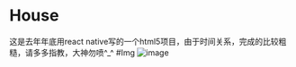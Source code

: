 # House
这是去年年底用react native写的一个html5项目，由于时间关系，完成的比较粗糙，请多多指教，大神勿喷^_^
#Img
![image](https://github.com/DangrMiao/House/blob/master/screenshot/first.jpg)
